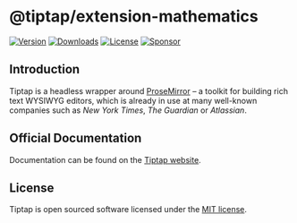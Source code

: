 # @tiptap/extension-mathematics

[![Version](https://img.shields.io/npm/v/@tiptap/extension-mathematics.svg?label=version)](https://www.npmjs.com/package/@tiptap/extension-mathematics)
[![Downloads](https://img.shields.io/npm/dm/@tiptap/extension-mathematics.svg)](https://npmcharts.com/compare/tiptap?minimal=true)
[![License](https://img.shields.io/npm/l/@tiptap/extension-mathematics.svg)](https://www.npmjs.com/package/@tiptap/extension-mathematics)
[![Sponsor](https://img.shields.io/static/v1?label=Sponsor&message=%E2%9D%A4&logo=GitHub)](https://github.com/sponsors/ueberdosis)

## Introduction

Tiptap is a headless wrapper around [ProseMirror](https://ProseMirror.net) – a toolkit for building rich text WYSIWYG editors, which is already in use at many well-known companies such as _New York Times_, _The Guardian_ or _Atlassian_.

## Official Documentation

Documentation can be found on the [Tiptap website](https://tiptap.dev).

## License

Tiptap is open sourced software licensed under the [MIT license](https://github.com/ueberdosis/tiptap/blob/main/LICENSE.md).
